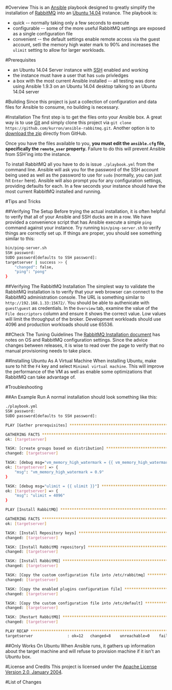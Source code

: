 #Overview
This is an [Ansible](http://www.ansible.com/) playbook designed to greatly simplify the installation 
of [RabbitMQ](https://www.rabbitmq.com/) into an [Ubuntu 14.04](http://www.ubuntu.com/) instance.  The playbook is:

* quick -- normally taking only a few seconds to execute
* configurable -- some of the more useful RabbitMQ settings are exposed as a single configuration file
* convenient -- the default settings enable remote access via the guest account, setli the memory high water mark to 
90% and increases the `ulimit` setting to allow for larger workloads.

#Prerequisites

* an Ubuntu 14.04 Server instance with [SSH](http://www.openssh.com/) enabled and working
* the instance must have a user that has `sudo` privledges
* a box with the most current Ansible installed -- all testing was done using Ansible 1.9.3 on an Ubuntu 14.04 desktop talking 
to an Ubuntu 14.04 server
 
#Building
Since this project is just a collection of configuration and data files for Ansible to consume, no building is necessary.

#Installation
The first step is to get the files onto your Ansible box.  A great way is to use [Git](https://git-scm.com/) and
simply clone this project via `git clone https://github.com/kurron/ansible-rabbitmq.git`.  Another option is to 
[download the zip](https://github.com/kurron/ansible-rabbitmq/archive/master.zip) directly from GitHub.

Once you have the files available to you, **you must edit the `ansible.cfg` file, specifically the 
`remote_user` property.**  Failure to do this will prevent Ansible from SSH'ing into the instance.

To install RabbitMQ all you have to do is issue `./playbook.yml` from the command line.  Ansible will ask you for the password 
of the SSH account being used as well as the password to use for `sudo` (normally, you can just hit `Enter` here). Ansible 
will also prompt you for any configuration settings, providing defaults for each.  In a few seconds your instance should have the 
most current RabbitMQ installed and running.

#Tips and Tricks

##Verifying The Setup
Before trying the actual installation, it is often helpful to verify that all of your Ansible and SSH ducks are in a row.  We 
have provided a convenience script that has Ansible execute a simple `ping` command against your instance.  Try running 
`bin/ping-server.sh` to verify things are correctly set up.  If things are proper, you should see something similar to this:

```bash
bin/ping-server.sh 
SSH password: 
SUDO password[defaults to SSH password]: 
targetserver | success >> {
    "changed": false, 
    "ping": "pong"
}
```

##Verifying The RabbitMQ Installation
The simplest way to validate the RabbitMQ installation is to verify that your web browser can connect to the RabbitMQ 
administration console.  The URL is something similar to `http://192.168.1.33:15672/`.  You should be able to authenicate 
with `guest\guest` as credentials.  In the `Overview` tab, examine the value of the `File descriptors` column and ensure it 
shows the correct value.  Low values will limit the throughput of the broker.  Development workloads should use 4096 and 
production workloads should use 65536.

##Check The Tuning Guidelines
The [RabbitMQ Installation document](https://www.rabbitmq.com/install-debian.html) has notes on OS and RabbitMQ configuration 
settings. Since the advice changes between releases, it is wise to read over the page to verify that no manual provisioning 
needs to take place. 

##Installing Ubuntu As A Virtual Machine
When installing Ubuntu, make sure to hit the `F4` key and select `Minimal virtual machine`.  This will improve the performance 
of the VM as well as enable some optimizations that RabbitMQ can take advantage of.

#Troubleshooting

##An Example Run
A normal installation should look something like this:

```bash
./playbook.yml 
SSH password: 
SUDO password[defaults to SSH password]: 

PLAY [Gather prerequisites] *************************************************** 

GATHERING FACTS *************************************************************** 
ok: [targetserver]

TASK: [create groups based on distribution] *********************************** 
changed: [targetserver]

TASK: [debug msg="vm_memory_high_watermark = {{ vm_memory_high_watermark }}"] *** 
ok: [targetserver] => {
    "msg": "vm_memory_high_watermark = 0.9"
}

TASK: [debug msg="ulimit = {{ ulimit }}"] ************************************* 
ok: [targetserver] => {
    "msg": "ulimit = 4096"
}

PLAY [Install RabbitMQ] ******************************************************* 

GATHERING FACTS *************************************************************** 
ok: [targetserver]

TASK: [Install Repository keys] *********************************************** 
changed: [targetserver]

TASK: [Install RabbitMQ repository] ******************************************* 
changed: [targetserver]

TASK: [Install RabbitMQ] ****************************************************** 
changed: [targetserver]

TASK: [Copy the custom configuration file into /etc/rabbitmq] ***************** 
changed: [targetserver]

TASK: [Copy the enabled plugins configuration file] *************************** 
changed: [targetserver]

TASK: [Copy the custom configuration file into /etc/default] ****************** 
changed: [targetserver]

TASK: [Restart RabbitMQ] ****************************************************** 
changed: [targetserver]

PLAY RECAP ******************************************************************** 
targetserver               : ok=12   changed=8    unreachable=0    failed=0   
```

##Only Works On Ubuntu
When Ansible runs, it gathers up information about the target machine and will refuse to provision machine if 
it isn't an Ubuntu box.

#License and Credits
This project is licensed under the [Apache License Version 2.0, January 2004](http://www.apache.org/licenses/).

#List of Changes
